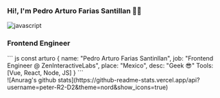 ### Hi!, I'm Pedro Arturo Farias Santillan 👨‍💻

![javascript](https://user-images.githubusercontent.com/45549901/90172680-fb428780-dd68-11ea-92f9-5318a4de6d06.gif)

###  Frontend Engineer

<div>
  <div>
    ``` js
    const arturo {
      name: "Pedro Arturo Farias Santinllan",
      job: "Frontend Engineer @ ZenInteractiveLabs",
      place: "Mexico",
      desc: "Geek 😎"
      Tools: [Vue, React, Node, JS]
    }
    ```
  </div>
  <div>
    ![Anurag's github stats](https://github-readme-stats.vercel.app/api?username=peter-R2-D2&theme=nord&show_icons=true)
  </div>
</div>

<!--
**peter-R2-D2/peter-R2-D2** is a ✨ _special_ ✨ repository because its `README.md` (this file) appears on your GitHub profile.

Here are some ideas to get you started:

- 🔭 I’m currently working on ...
- 🌱 I’m currently learning ...
- 👯 I’m looking to collaborate on ...
- 🤔 I’m looking for help with ...
- 💬 Ask me about ...
- 📫 How to reach me: ...
- 😄 Pronouns: ...
- ⚡ Fun fact: ...
-->
